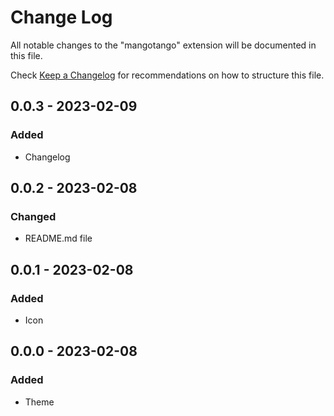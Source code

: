 # Change Log

All notable changes to the "mangotango" extension will be documented in this file.

Check [Keep a Changelog](http://keepachangelog.com/) for recommendations on how to structure this file.

## 0.0.3 - 2023-02-09
### Added
* Changelog

## 0.0.2 - 2023-02-08
### Changed
* README.md file

## 0.0.1 - 2023-02-08
### Added
* Icon

## 0.0.0 - 2023-02-08
### Added
* Theme
